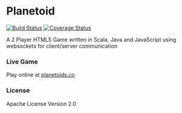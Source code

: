 Planetoid
=========

[![Build Status](https://travis-ci.org/wjsrobertson/planetoid.svg?branch=master)](https://travis-ci.org/wjsrobertson/planetoid)
[![Coverage Status](https://coveralls.io/repos/github/wjsrobertson/planetoid/badge.svg?branch=master)](https://coveralls.io/github/wjsrobertson/planetoid?branch=master)

A 2 Player HTML5 Game written in Scala, Java and JavaScript using websockets for client/server communication

### Live Game

Play online at [planetoids.co](http://planetoids.co/)

### License

Apache License Version 2.0

